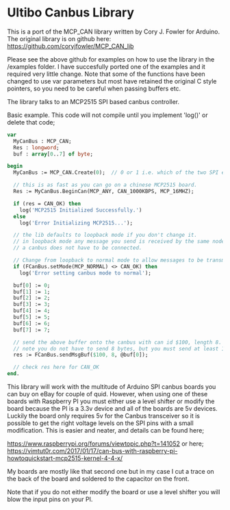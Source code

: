 Ultibo Canbus Library
=====================

  This is a port of the MCP_CAN library written by Cory J. Fowler for Arduino.
  The original library is on github here: https://github.com/coryjfowler/MCP_CAN_lib

  Please see the above github for examples on how to use the library in the
  /examples folder.  I have succesfully ported one of the examples and it required
  very little change. Note that some of the functions have been changed to
  use var parameters but most have retained the original C style pointers, so
  you need to be careful when passing buffers etc.

  The library talks to an MCP2515 SPI based canbus controller.

  Basic example. This code will not compile until you implement 'log()' or
  delete that code;


  ```Pascal
  var
    MyCanBus : MCP_CAN;
    Res : longword;
    buf : array[0..7] of byte;

  begin
    MyCanBus := MCP_CAN.Create(0);  // 0 or 1 i.e. which of the two SPI enable pins you want to use.

    // this is as fast as you can go on a chinese MCP2515 board.
    Res := MyCanBus.BeginCan(MCP_ANY, CAN_1000KBPS, MCP_16MHZ);

    if (res = CAN_OK) then
      log('MCP2515 Initialized Successfully.')
    else
      log('Error Initializing MCP2515...');

    // the lib defaults to loopback mode if you don't change it.
    // in loopback mode any message you send is received by the same node and
    // a canbus does not have to be connected.

    // Change from loopback to normal mode to allow messages to be transmitted
    if (FCanBus.setMode(MCP_NORMAL) <> CAN_OK) then
      log('Error setting canbus mode to normal');

    buf[0] := 0;
    buf[1] := 1;
    buf[2] := 2;
    buf[3] := 3;
    buf[4] := 4;
    buf[5] := 5;
    buf[6] := 6;
    buf[7] := 7;

    // send the above buffer onto the canbus with can id $100, length 8.
    // note you do not have to send 8 bytes, but you must send at least 1 byte.
    res := FCanBus.sendMsgBuf($100, 8, @buf[0]);

    // check res here for CAN_OK
  end.
  ```

  This library will work with the multitude of Arduino SPI canbus boards you
  can buy on eBay for couple of quid. However, when using one of these boards
  with Raspberry PI you must either use a level shifter or modify the board
  because the PI is a 3.3v device and all of the boards are 5v devices. Luckily
  the board only requires 5v for the Canbus transceiver so it is possible to
  get the right voltage levels on the SPI pins with a small modification. This
  is easier and neater, and details can be found here;

  https://www.raspberrypi.org/forums/viewtopic.php?t=141052
  or here;
  https://vimtut0r.com/2017/01/17/can-bus-with-raspberry-pi-howtoquickstart-mcp2515-kernel-4-4-x/

  My boards are mostly like that second one but in my case I cut a trace on the
  back of the board and soldered to the capacitor on the front.

  Note that if you do not either modify the board or use a level shifter you
  will blow the input pins on your PI.

